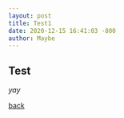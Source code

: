 ```yaml
---
layout: post
title: Test1
date: 2020-12-15 16:41:03 -800
author: Maybe
---
```


## Test

_yay_

[back](./)

